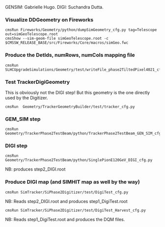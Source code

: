 GENSIM: Gabrielle Hugo.
DIGI: Suchandra Dutta.

### Visualize DDGeometry on Fireworks

    cmsRun Fireworks/Geometry/python/dumpSimGeometry_cfg.py tag=Telescope out=simGeoTelescope.root
    cmsShow --sim-geom-file simGeoTelescope.root -c $CMSSW_RELEASE_BASE/src/Fireworks/Core/macros/simGeo.fwc


### Produce the DetIds, numRows, numCols mapping file 

    cmsRun  SLHCUpgradeSimulations/Geometry/test/writeFile_phase2TiltedPixel4021_cfg.py


### Test TrackerDigiGeometry   

This is obviously not the DIGI step! But this geometry is the one directly used by the Digitizer.    

    cmsRun  Geometry/TrackerGeometryBuilder/test/tracker_cfg.py 


### GEM_SIM step 

    cmsRun Geometry/TrackerPhase2TestBeam/python/TrackerPhase2TestBeam_GEN_SIM_cfg.py


### DIGI step 

    cmsRun Geometry/TrackerPhase2TestBeam/python/SinglePionE120GeV_DIGI_cfg.py
NB: produces step2_DIGI.root  


### Produce DIGI map  (and SIMHIT map as well by the way)

    cmsRun SimTracker/SiPhase2Digitizer/test/DigiTest_cfg.py
NB: Reads step2_DIGI.root and produces step1_DigiTest.root

    cmsRun SimTracker/SiPhase2Digitizer/test/DigiTest_Harvest_cfg.py
NB: Reads step1_DigiTest.root and produces the DQM files.
